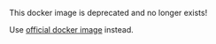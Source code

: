 This docker image is deprecated and no longer exists!

Use [official docker image](https://github.com/stackstorm/st2-docker) instead.
